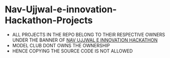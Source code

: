 # Nav-Ujjwal-e-innovation-Hackathon-Projects
- ALL PROJECTS IN THE REPO BELONG TO THEIR RESPECTIVE OWNERS UNDER THE BANNER OF  [NAV UJJWAL E INNOVATION HACKATHON](https://github.com/Nav-Ujjwal-e-innovation-Hackathon)
- MODEL CLUB DONT OWNS THE OWNERSHIP 
- HENCE COPYING THE SOURCE CODE IS NOT ALLOWED
